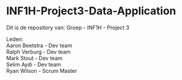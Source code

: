 # INF1H-Project3-Data-Application

Dit is de repository van: 
Groep <nummer> - INF1H - Project 3 

Leden:<br/>
Aaron Beetstra - Dev team<br/>
Ralph Verburg - Dev team<br/>
Mark Stout - Dev team<br/>
Selim Aydi - Dev team<br/>
Ryan Wilson - Scrum Master<br/>
